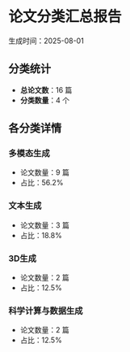 # 论文分类汇总报告

生成时间：2025-08-01

## 分类统计

- **总论文数**：16 篇
- **分类数量**：4 个

## 各分类详情

### 多模态生成
- 论文数量：9 篇
- 占比：56.2%

### 文本生成
- 论文数量：3 篇
- 占比：18.8%

### 3D生成
- 论文数量：2 篇
- 占比：12.5%

### 科学计算与数据生成
- 论文数量：2 篇
- 占比：12.5%

